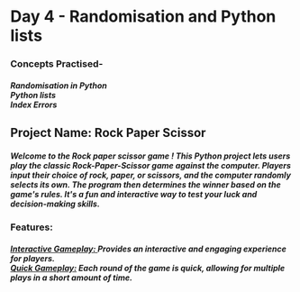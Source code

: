 <h1>Day 4 - Randomisation and Python lists</h1>
<h3>Concepts Practised-</h3>
<h5>Randomisation in Python<br>
Python lists <br>
Index Errors<br> </h5>

<h2>Project Name: Rock Paper Scissor</h2>
<h5>
Welcome to the Rock paper scissor game ! This Python project lets users play the classic Rock-Paper-Scissor game against the computer. Players input their choice of rock, paper, or scissors, and the computer randomly selects its own. The program then determines the winner based on the game's rules. It's a fun and interactive way to test your luck and decision-making skills.</h5>

<h3>Features:</h3>
<h5><u>Interactive Gameplay: </u> Provides an interactive and engaging experience for players.<br>
<u>Quick Gameplay:</u> Each round of the game is quick, allowing for multiple plays in a short amount of time.
</h5>
